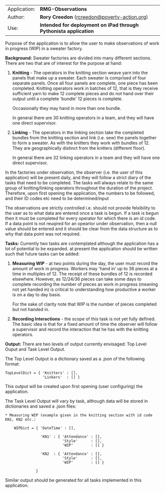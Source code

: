 |     |     |
| --- | --- |
| Application: | **RMG-Observations** |
| Author:      | **Rory Creedon** (rcreedon@poverty-action.org) |
| Use:         | **Intended for deployment on iPad through Pythonista application** |

Purpose of the application is to allow the user to make observations of work in progress (WIP) in a sweater factory.

**Background:** Sweater factories are divided into many different sections. There are two that are of interest for the purpose at hand:

1. **Knitting** - The operators in the knitting section weave yarn into the panels that make up a sweater. Each sweater is comprised of four separate panels. Once all four panels are complete, one piece has been completed. Knitting operators work in batches of 12, that is they receive sufficient yarn to make 12 complete pieces and do not hand over their output until a complete 'bundle' 12 pieces is complete.

    Occasionally they may hand in more than one bundle.
    
    In general there are 30 knitting operators in a team, and they will have one direct supervisor.

2. **Linking** - The operators in the linking section take the completed bundles from the knitting section and link (i.e. sew) the panels together to form a sweater. As with the knitters they work with bundles of 12. They are geographically distinct from the knitters (different floor).

    In general there are 32 linking operators in a team and they will have one direct supervisor.
        

In the factories under observation, the observer (i.e. the user of this application) will be present daily, and they will follow a strict diary of the tasks that need to be completed. The tasks will always relate to the same group of knitting/linking operators throughout the duration of the project. Therefore, upon first opening the application, the numbers to be followed, and their ID codes etc need to be determined/input

The observations are strictly controlled i.e. should not provide felxibility to the user as to what data are entered once a task is begun. If a task is begun then it must be completed for every operator for which there is an id code. If a data point is not reuqired for an opeartor under observation, then a null value should be entered and it should be clear from the data structure as to why that data point was not required.


**Tasks:** Currently two tasks are contemplated although the application has a lot of potential to be expanded. at present the application should be written such that future tasks can be added:

1. **Measuring WIP** - at two points during the day, the user must record the amount of work in progress. Workers may 'hand in' up to 36 pieces at a time in multiples of 12. The receipt of these bundles of 12 is recorded elsewhere. However, as 12/24/36 pieces can take some days to complete recording the number of pieces as work in progress (meaning not yet handed in) is critical to understanding how productive a worker is on a day to day basis.

    For the sake of clarity note that WIP is the number of pieces completed but not handed in.

2. **Recording Interactions** - the scope of this task is not yet fully defined. The basic idea is that for a fixed amount of time the observer will follow a supervisor and record the interaction that he has with the knitting operators.

**Output:** There are two levels of output currently envisaged: Top Level Ouput and Task Level Output.

The Top Level Output is a dictionary saved as a .json of the following format:

    TopLevelDict = { 'Knitters' : [],
                     'Linkers'  : [] }

This output will be created upon first opening (user configuring) the application.

The Task Level Output will vary by task, although data will be stored in dictionaries and saved a .json files:

    * Measuring WIP (example given in the knitting section with id code KN1, KN2 etc.:

        WIPDict = { 'DateTime' : [],

                    'KN1' : { 'Attendance' : [],
                              'Style'      : [],
                              'WIP'        : [] }

                    'KN2  : { 'Attendance' : [],
                              'Style'      : [],
                              'WIP'        : [] }

                  }

Similar output should be generated for all tasks implemented in this application.
